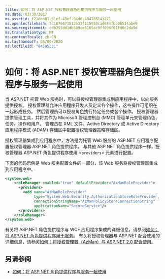 ```yaml
---
title: 如何：将 ASP.NET 授权管理器角色提供程序与服务一起使用
ms.date: 03/30/2017
ms.assetid: f21deb81-91ef-49ef-94d6-494785143271
ms.openlocfilehash: 7c1076671512b33f115950cad684fba0b514abe9
ms.sourcegitcommit: cdb295dd1db589ce5169ac9ff096f01fd0c2da9d
ms.translationtype: MT
ms.contentlocale: zh-CN
ms.lasthandoff: 06/09/2020
ms.locfileid: "84595331"
---
```

# <a name="how-to-use-the-aspnet-authorization-manager-role-provider-with-a-service"></a>如何：将 ASP.NET 授权管理器角色提供程序与服务一起使用
当 ASP.NET 托管 Web 服务时，可以将授权管理器集成到应用程序中，以向服务提供授权。 授权管理器允许应用程序开发人员定义各个操作，这些操作可组织在一起形成任务。 然后管理员可以授权角色执行特定任务或各个操作。 授权管理器提供管理工具，并将其作为 Microsoft 管理控制台 (MMC) 管理单元来管理角色、任务、操作和用户。 管理员在 XML 文件、Active Directory 或 Active Directory 应用程序模式 (ADAM) 存储区中配置授权管理器策略存储区。  
  
 授权管理器集成到应用程序中，方法是为托管 Web 服务的 ASP.NET 应用程序配置授权管理器 ASP.NET 角色提供程序。 与其他 ASP.NET 角色提供程序一样，授权管理器 ASP.NET 角色提供程序使用 <`providers`> 元素进行配置。  
  
 下面的代码示例是 Web 服务配置文件的一部分，该 Web 服务将授权管理器集成到应用程序中。  
  
```xml  
<system.web>  
    <roleManager enabled="true" defaultProvider="AzManRoleProvider">  
      <providers>  
        <add name="AzManRoleProvider"  
             type="System.Web.Security.AuthorizationStoreRoleProvider, System.Web, Version=2.0.0.0, Culture=neutral, publicKeyToken=b03f5f7f11d50a3a"  
             connectionStringName="AzManPolicyStoreConnectionString"
             applicationName="SecureService"/>  
      </providers>  
    </roleManager>  
</system.web>  
```  
  
 有关将 ASP.NET 角色提供程序与 WCF 应用程序集成的详细信息，请参阅[如何：将 ASP.NET 角色提供程序用于服务](how-to-use-the-aspnet-role-provider-with-a-service.md)。 有关将授权管理器与 ASP.NET 配合使用的详细信息，请参阅[如何：将授权管理器（AzMan）与 ASP.NET 2.0 配合使用](https://docs.microsoft.com/previous-versions/msp-n-p/ff649313(v=pandp.10))。  
  
## <a name="see-also"></a>另请参阅

- [如何：将 ASP.NET 角色提供程序与服务一起使用](how-to-use-the-aspnet-role-provider-with-a-service.md)
